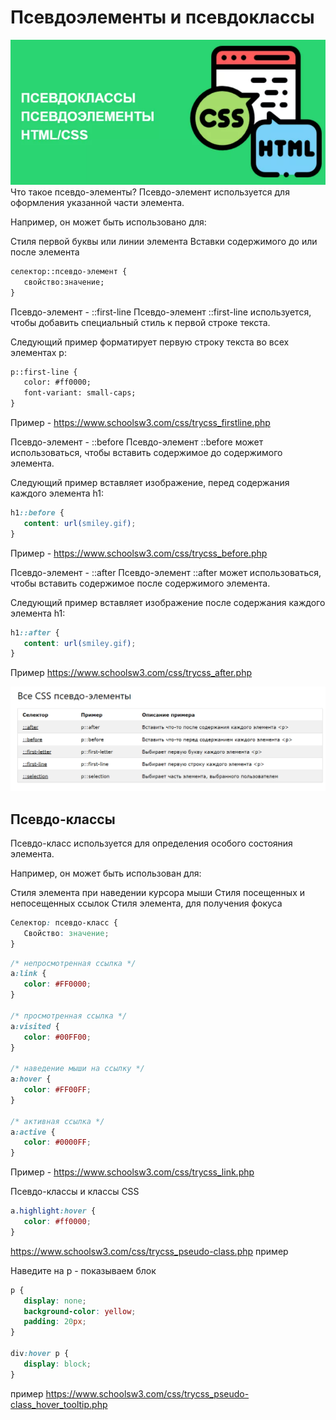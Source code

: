 # Псевдоэлементы и псевдоклассы

![Alt for Imsage](../css/images/psevdo2.png)
Что такое псевдо-элементы?
Псевдо-элемент используется для оформления указанной части элемента.

Например, он может быть использовано для:

Стиля первой буквы или линии элемента
Вставки содержимого до или после элемента

```html
селектор::псевдо-элемент {
   свойство:значение;
}
```

Псевдо-элемент - ::first-line
Псевдо-элемент ::first-line используется, чтобы добавить специальный стиль к первой строке текста.

Следующий пример форматирует первую строку текста во всех элементах p:

```html
p::first-line {
   color: #ff0000;
   font-variant: small-caps;
}
```

Пример - https://www.schoolsw3.com/css/trycss_firstline.php


Псевдо-элемент - ::before
Псевдо-элемент ::before может использоваться, чтобы вставить содержимое до содержимого элемента.

Следующий пример вставляет изображение, перед содержания каждого элемента h1:

```css
h1::before {
   content: url(smiley.gif);
}
```

Пример - https://www.schoolsw3.com/css/trycss_before.php

Псевдо-элемент - ::after
Псевдо-элемент ::after может использоваться, чтобы вставить содержимое после содержимого элемента.

Следующий пример вставляет изображение после содержания каждого элемента h1:

```css
h1::after {
   content: url(smiley.gif);
}
```

Пример  https://www.schoolsw3.com/css/trycss_after.php

![Alt for Imsage](../css/images/psevdo.png)

## Псевдо-классы


Псевдо-класс используется для определения особого состояния элемента.

Например, он может быть использован для:

Стиля элемента при наведении курсора мыши
Стиля посещенных и непосещенных ссылок
Стиля элемента, для получения фокуса

```css
Селектор: псевдо-класс {
   Свойство: значение;
}
```

```css
/* непросмотренная ссылка */
a:link {
   color: #FF0000;
}

/* просмотренная ссылка */
a:visited {
   color: #00FF00;
}

/* наведение мыши на ссылку */
a:hover {
   color: #FF00FF;
}

/* активная ссылка */
a:active {
   color: #0000FF;
}
```

Пример - https://www.schoolsw3.com/css/trycss_link.php

Псевдо-классы и классы CSS

```css
a.highlight:hover {
   color: #ff0000;
}
```

https://www.schoolsw3.com/css/trycss_pseudo-class.php пример

Наведите на p - показываем блок

```css
p {
   display: none;
   background-color: yellow;
   padding: 20px;
}

div:hover p {
   display: block;
}
```

пример https://www.schoolsw3.com/css/trycss_pseudo-class_hover_tooltip.php